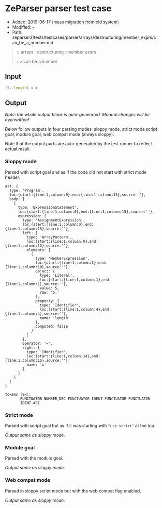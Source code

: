 # ZeParser parser test case

- Added: 2019-06-17 (mass migration from old system)
- Modified: -
- Path: zeparser3/tests/testcases/parser/arrays/destructuring/member_exprs/can_be_a_number.md

> :: arrays : destructuring : member exprs
>
> ::> can be a number

## Input

`````js
[5..length] = x
`````

## Output

_Note: the whole output block is auto-generated. Manual changes will be overwritten!_

Below follow outputs in four parsing modes: sloppy mode, strict mode script goal, module goal, web compat mode (always sloppy).

Note that the output parts are auto-generated by the test runner to reflect actual result.

### Sloppy mode

Parsed with script goal and as if the code did not start with strict mode header.

`````
ast: {
  type: 'Program',
  loc:{start:{line:1,column:0},end:{line:1,column:15},source:''},
  body: [
    {
      type: 'ExpressionStatement',
      loc:{start:{line:1,column:0},end:{line:1,column:15},source:''},
      expression: {
        type: 'AssignmentExpression',
        loc:{start:{line:1,column:0},end:{line:1,column:15},source:''},
        left: {
          type: 'ArrayPattern',
          loc:{start:{line:1,column:0},end:{line:1,column:12},source:''},
          elements: [
            {
              type: 'MemberExpression',
              loc:{start:{line:1,column:1},end:{line:1,column:10},source:''},
              object: {
                type: 'Literal',
                loc:{start:{line:1,column:1},end:{line:1,column:1},source:''},
                value: 5,
                raw: '5.'
              },
              property: {
                type: 'Identifier',
                loc:{start:{line:1,column:4},end:{line:1,column:4},source:''},
                name: 'length'
              },
              computed: false
            }
          ]
        },
        operator: '=',
        right: {
          type: 'Identifier',
          loc:{start:{line:1,column:14},end:{line:1,column:15},source:''},
          name: 'x'
        }
      }
    }
  ]
}

tokens (9x):
       PUNCTUATOR NUMBER_DEC PUNCTUATOR IDENT PUNCTUATOR PUNCTUATOR
       IDENT ASI
`````

### Strict mode

Parsed with script goal but as if it was starting with `"use strict"` at the top.

_Output same as sloppy mode._

### Module goal

Parsed with the module goal.

_Output same as sloppy mode._

### Web compat mode

Parsed in sloppy script mode but with the web compat flag enabled.

_Output same as sloppy mode._
